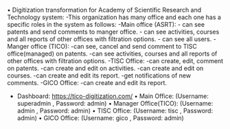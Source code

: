 •	Digitization transformation for Academy of Scientific Research and Technology system:
-This organization has many office and each one has a specific roles in the system as follows:
-Main office (ASRT):
		- can see patents and send comments to manger office.
		- can see activities, courses and all reports of other offices with filtration options.
		- can see all users.
-Manger office (TICO):
		-can see, cancel and send comment to TISC office(managed) on patents.
-can see activities, courses and all reports of other offices with filtration options. 
-TISC Office:
		-can create, edit, comment on patents.
-can create and edit on activities.
-can create and edit on courses.
-can create and edit its report. 
		-get notifications of new comments.
-GICO Office:
-can create and edit its report. 
- Dashboard: https://tico-digitization.com/
•	Main Office: (Username: superadmin , Password: admin)
•	Manager Office(TICO): (Username: admin , Password: admin)
•	TISC Office: (Username: tisc , Password: admin)
•	GICO Office: (Username: gico , Password: admin)
